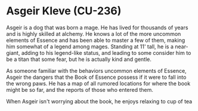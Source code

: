 # Asgeir Kleve (CU-236)

Asgeir is a dog that was born a mage. He has lived for thousands of years and is highly skilled at alchemy. He knows a lot of the more uncommon elements of Essence and has been able to master a few of them, making him somewhat of a legend among mages. Standing at 11' tall, he is a near-giant, adding to his legend-like status, and leading to some consider him to be a titan that some fear, but he is actually kind and gentle.

As someone familiar with the behaviors uncommon elements of Essence, Asgeir the dangers that the Book of Essence possess if it were to fall into the wrong paws. He has a map of all rumored locations for where the book might be so far, and the reports of those who entered them.

When Asgeir isn't worrying about the book, he enjoys relaxing to cup of tea